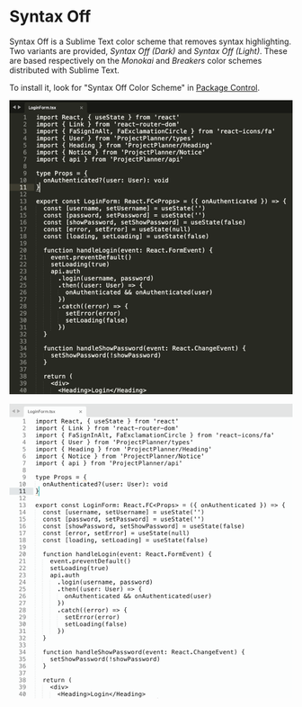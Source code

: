 # Syntax Off

Syntax Off is a Sublime Text color scheme that removes syntax highlighting. Two variants are provided, _Syntax Off (Dark)_ and _Syntax Off (Light)_. These are based respectively on the _Monokai_ and _Breakers_ color schemes	distributed with Sublime Text.

To install it, look for "Syntax Off Color Scheme" in [Package Control](https://packagecontrol.io/packages/Syntax%20Off%20Color%20Scheme).

![](https://raw.githubusercontent.com/ryanolsonx/sublimetext-syntax-off-theme/master/syntax-off-dark.png)

![](https://raw.githubusercontent.com/ryanolsonx/sublimetext-syntax-off-theme/master/syntax-off-light.png)
